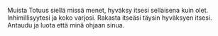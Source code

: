 Muista Totuus siellä missä menet, hyväksy itsesi sellaisena kuin olet. Inhimillisyytesi ja koko varjosi. Rakasta itseäsi täysin hyväksyen itsesi. Antaudu ja luota että minä ohjaan sinua.
